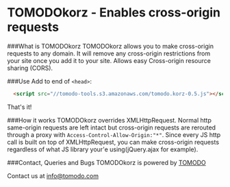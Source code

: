 TOMODOkorz - Enables cross-origin requests
==

###What is TOMODOkorz
TOMODOkorz allows you to make cross-origin requests to any domain. It will remove any cross-origin restrictions from your site once you add it to your site. Allows easy Cross-origin resource sharing (CORS). 

###Use
Add to end of ```<head>```:
```html
  <script src="//tomodo-tools.s3.amazonaws.com/tomodo.korz-0.5.js"></script>
```

That's it!

###How it works
TOMODOkorz overrides XMLHttpRequest. Normal http same-origin requests are left intact but cross-origin requests are rerouted through a proxy with ```Access-Control-Allow-Origin:"*"```.
Since every JS http call is built on top of XMLHttpRequest, you can make cross-origin requests regardless of what JS library your'e using(jQuery.ajax for example).

###Contact, Queries and Bugs
TOMODOkorz is powered by [TOMODO](http://tomodo.com)

Contact us at info@tomodo.com

